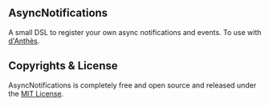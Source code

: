 ## AsyncNotifications

A small DSL to register your own async notifications and events. To use with [d'Anthès](https://github.com/dotpromo/danthes).

## Copyrights & License

AsyncNotifications is completely free and open source and released under the [MIT License](https://github.com/jbox-web/async_notifications/blob/master/LICENSE).
